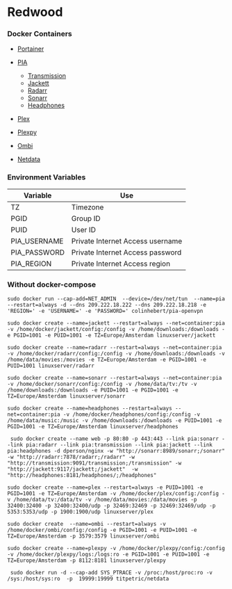# Redwood

### Docker Containers
* [Portainer](https://portainer.io, "Portainer")

* [PIA](https://hub.docker.com/r/colinhebert/pia-openvpn/, "PIA")
  * [Transmission](https://hub.docker.com/r/linuxserver/transmission/, "Transmission")
  * [Jackett](https://github.com/Jackett/Jackett, "Jackett")
  * [Radarr](https://github.com/Radarr/Radarr, "Radarr")
  * [Sonarr](https://github.com/Sonarr/Sonarr, "Sonarr")
  * [Headphones](https://github.com/rembo10/headphones, "Headphones")

* [Plex](https://plex.tv, "Plex")
* [Plexpy](https://github.com/drzoidberg33/plexpy, "Plexpy")
* [Ombi](https://github.com/tidusjar/Ombi, "Ombi")


* [Netdata](https://github.com/firehol/netdata, "Netdata")
<!-- * [Pihole](https://pi-hole.net, "Pihole") -->




### Environment Variables
| Variable      | Use |
| ---           | --- |
| TZ            | Timezone |
| PGID          | Group ID |
| PUID          | User ID |
| PIA_USERNAME          | Private Internet Access username |
| PIA_PASSWORD          | Private Internet Access password  |
| PIA_REGION            | Private Internet Access region  |


### Without docker-compose
``` sudo docker run --cap-add=NET_ADMIN  --device=/dev/net/tun  --name=pia --restart=always -d --dns 209.222.18.222 --dns 209.222.18.218 -e 'REGION=' -e 'USERNAME=' -e 'PASSWORD=' colinhebert/pia-openvpn ```

``` sudo docker create --name=jackett --restart=always --net=container:pia -v /home/docker/jackett/config:/config -v /home/downloads:/downloads -e PGID=1001 -e PUID=1001 -e TZ=Europe/Amsterdam linuxserver/jackett ```

``` sudo docker create --name=radarr --restart=always --net=container:pia -v /home/docker/radarr/config:/config -v /home/downloads:/downloads -v /home/data/movies:/movies -e TZ=Europe/Amsterdam -e PGID=1001 -e PUID=1001 linuxserver/radarr ```

``` sudo docker create --name=sonarr --restart=always --net=container:pia -v /home/docker/sonarr/config:/config -v /home/data/tv:/tv -v /home/downloads:/downloads -e PUID=1001 -e PGID=1001 -e TZ=Europe/Amsterdam linuxserver/sonarr ```

``` sudo docker create --name=headphones --restart=always --net=container:pia -v /home/docker/headphones/config:/config -v /home/data/music:/music -v /home/downloads:/downloads -e PUID=1001 -e PGID=1001 -e TZ=Europe/Amsterdam linuxserver/headphones ```

``` sudo docker create --name web -p 80:80 -p 443:443 --link pia:sonarr --link pia:radarr --link pia:transmission --link pia:jackett --link pia:headphones -d dperson/nginx -w "http://sonarr:8989/sonarr;/sonarr" -w "http://radarr:7878/radarr;/radarr" -w "http://transmission:9091/transmission;/transmission" -w "http://jackett:9117/jackett;/jackett"  -w "http://headphones:8181/headphones/;/headphones"```

``` sudo docker create --name=plex --restart=always -e PUID=1001 -e PGID=1001 -e TZ=Europe/Amsterdam -v /home/docker/plex/config:/config -v /home/data/tv:/data/tv -v /home/data/movies:/data/movies -p 32400:32400 -p 32400:32400/udp -p 32469:32469 -p 32469:32469/udp -p 5353:5353/udp -p 1900:1900/udp linuxserver/plex ```

``` sudo docker create  --name=ombi --restart=always -v /home/docker/ombi/config:/config -e PGID=1001 -e PUID=1001 -e TZ=Europe/Amsterdam -p 3579:3579 linuxserver/ombi ```

``` sudo docker create --name=plexpy -v /home/docker/plexpy/config:/config -v /home/docker/plexpy/logs:/logs:ro -e PGID=1001 -e PUID=1001 -e TZ=Europe/Amsterdam -p 8112:8181 linuxserver/plexpy ```

```  sudo docker run -d --cap-add SYS_PTRACE -v /proc:/host/proc:ro -v /sys:/host/sys:ro  -p  19999:19999 titpetric/netdata ```
